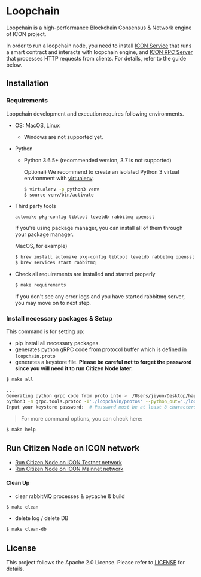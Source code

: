 # Loopchain

 Loopchain is a high-performance Blockchain Consensus & Network engine of ICON project.

 In order to run a loopchain node, you need to install [ICON Service](https://github.com/icon-project/icon-service) that runs a smart contract and interacts with loopchain engine, and [ICON RPC Server](https://github.com/icon-project/icon-rpc-server) that processes HTTP requests from clients. For details, refer to the guide below.

## Installation

### Requirements

Loopchain development and execution requires following environments.

* OS: MacOS, Linux
  * Windows are not supported yet.

* Python

  * Python 3.6.5+ (recommended version, 3.7 is not supported)

    Optional) We recommend to create an isolated Python 3 virtual environment with [virtualenv](https://virtualenv.pypa.io/en/stable/).

    ```bash
    $ virtualenv -p python3 venv
    $ source venv/bin/activate
    ```

* Third party tools

    ```
    automake pkg-config libtool leveldb rabbitmq openssl
    ```

    If you're using package manager, you can install all of them through your package manager.

    MacOS, for example)
    
    ```bash
    $ brew install automake pkg-config libtool leveldb rabbitmq openssl
    $ brew services start rabbitmq
    ```

* Check all requirements are installed and started properly

    ```bash
    $ make requirements
    ```

    If you don't see any error logs and you have started rabbitmq server, you may move on to next step.

### Install necessary packages & Setup

This command is for setting up:
* pip install all necessary packages.
* generates python gRPC code from protocol buffer which is defined in `loopchain.proto`
* generates a keystore file. **Please be careful not to forget the password since you will need it to run Citizen Node later.**

```bash
$ make all

...
Generating python grpc code from proto into >  /Users/jiyun/Desktop/happycoding/workspace/theloop/LoopChain
python3 -m grpc.tools.protoc -I'./loopchain/protos' --python_out='./loopchain/protos' --grpc_python_out='./loopchain/protos' './loopchain/protos/loopchain.proto'
Input your keystore password:  # Password must be at least 8 characters long including alphabet, number, and special character.
```

> For more command options, you can check here:

```bash
$ make help
```

## Run Citizen Node on ICON network

* [Run Citizen Node on ICON Testnet network](docs/5.%20run/run_citizen_node.md#run-citizen-node-on-icon-testnet-network)
* [Run Citizen Node on ICON Mainnet network](docs/5.%20run/run_citizen_node.md#run-citizen-node-on-icon-mainnet-network)


#### Clean Up

* clear rabbitMQ processes & pycache & build

```bash
$ make clean
```

* delete log / delete DB

```bash
$ make clean-db
```

## License

This project follows the Apache 2.0 License. Please refer to [LICENSE](https://www.apache.org/licenses/LICENSE-2.0) for details.

